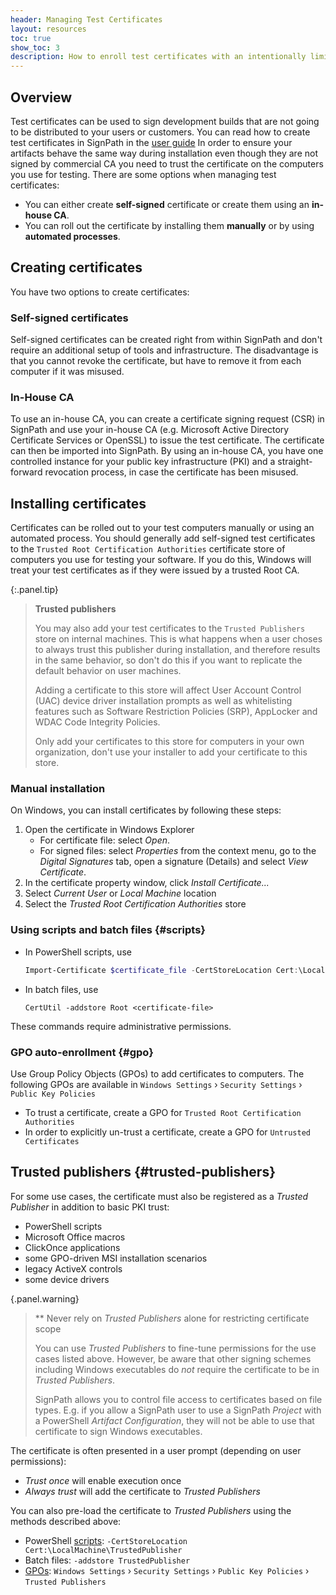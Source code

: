 ```yaml
---
header: Managing Test Certificates
layout: resources
toc: true
show_toc: 3
description: How to enroll test certificates with an intentionally limited scope.
---
```


## Overview

Test certificates can be used to sign development builds that are not going to be distributed to your users or customers. You can read how to create test certificates in SignPath in the [user guide](/documentation/managing-certificates) In order to ensure your artifacts behave the same way during installation even though they are not signed by commercial CA you need to trust the certificate on the computers you use for testing. There are some options when managing test certificates:

* You can either create **self-signed** certificate or create them using an **in-house CA**.
* You can roll out the certificate by installing them **manually** or by using **automated processes**.

## Creating certificates

You have two options to create certificates:

### Self-signed certificates

Self-signed certificates can be created right from within SignPath and don't require an additional setup of tools and infrastructure. The disadvantage is that you cannot revoke the certificate, but have to remove it from each computer if it was misused.

### In-House CA

To use an in-house CA, you can create a certificate signing request (CSR) in SignPath and use your in-house CA (e.g. Microsoft Active Directory Certificate Services or OpenSSL) to issue the test certificate. The certificate can then be imported into SignPath. By using an in-house CA, you have one controlled instance for your public key infrastructure (PKI) and a straight-forward revocation process, in case the certificate has been misused.

## Installing certificates

Certificates can be rolled out to your test computers manually or using an automated process. You should generally add self-signed test certificates to the `Trusted Root Certification Authorities` certificate store of computers you use for testing your software. If you do this, Windows will treat your test certificates as if they were issued by a trusted Root CA.

{:.panel.tip}
> **Trusted publishers**
>
> You may also add your test certificates to the `Trusted Publishers` store on internal machines. This is what happens when a user choses to always trust this publisher during installation, and therefore results in the same behavior, so don't do this if you want to replicate the default behavior on user machines.
> 
> Adding a certificate to this store will affect User Account Control (UAC) device driver installation prompts as well as whitelisting features such as Software Restriction Policies (SRP), AppLocker and WDAC Code Integrity Policies. 
> 
> Only add your certificates to this store for computers in your own organization, don't use your installer to add your certificate to this store.

### Manual installation

On Windows, you can install certificates by following these steps:

1. Open the certificate in Windows Explorer
    * For certificate file: select *Open*.
    * For signed files: select *Properties* from the context menu, go to the *Digital Signatures* tab, open a signature (Details) and select *View Certificate*.
2. In the certificate property window, click *Install Certificate...*
3. Select *Current User* or *Local Machine* location
4. Select the *Trusted Root Certification Authorities* store

### Using scripts and batch files {#scripts}

* In PowerShell scripts, use 
  ~~~ powershell
  Import-Certificate $certificate_file -CertStoreLocation Cert:\LocalMachine\Root
  ~~~
* In batch files, use 
  ~~~ 
  CertUtil -addstore Root <certificate-file>
  ~~~

These commands require administrative permissions.

### GPO auto-enrollment {#gpo}

Use Group Policy Objects (GPOs) to add certificates to computers. The following GPOs are available in `Windows Settings` › `Security Settings` › `Public Key Policies`

* To trust a certificate, create a GPO for `Trusted Root Certification Authorities`
* In order to explicitly un-trust a certificate, create a GPO for `Untrusted Certificates`

## Trusted publishers {#trusted-publishers}

For some use cases, the certificate must also be registered as a _Trusted Publisher_ in addition to basic PKI trust:

* PowerShell scripts
* Microsoft Office macros
* ClickOnce applications
* some GPO-driven MSI installation scenarios
* legacy ActiveX controls
* some device drivers

{.panel.warning}
> ** Never rely on _Trusted Publishers_ alone for restricting certificate scope
>
> You can use _Trusted Publishers_ to fine-tune permissions for the use cases listed above. However, be aware that other signing schemes including Windows executables do _not_ require the certificate to be in _Trusted Publishers_. 
>
> SignPath allows you to control file access to certificates based on file types. E.g. if you allow a SignPath user to use a SignPath _Project_ with a PowerShell _Artifact Configuration_, they will not be able to use that certificate to sign Windows executables.

The certificate is often presented in a user prompt (depending on user permissions):

* _Trust once_ will enable execution once
* _Always trust_ will add the certificate to _Trusted Publishers_

You can also pre-load the certificate to _Trusted Publishers_ using the methods described above:

* PowerShell [scripts](#scripts): `-CertStoreLocation Cert:\LocalMachine\TrustedPublisher` 
* Batch files: `-addstore TrustedPublisher`
* [GPOs](#gpo): `Windows Settings` › `Security Settings` › `Public Key Policies` › `Trusted Publishers`

